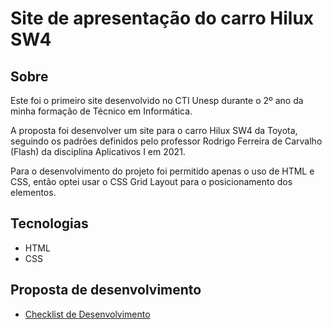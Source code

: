 # Site de apresentação do carro Hilux SW4

## Sobre

Este foi o primeiro site desenvolvido no CTI Unesp durante o 2º ano da minha formação de Técnico em Informática. 

A proposta foi desenvolver um site para o carro Hilux SW4 da Toyota, seguindo os padrões definidos pelo professor Rodrigo Ferreira de Carvalho (Flash) da disciplina Aplicativos I em 2021.

Para o desenvolvimento do projeto foi permitido apenas o uso de HTML e CSS, então optei usar o CSS Grid Layout para o posicionamento dos elementos. 

## Tecnologias

- HTML
- CSS

## Proposta de desenvolvimento

- [Checklist de Desenvolvimento](https://drive.google.com/file/d/1TLup4IhAD_jWRkYSWkNr12SUt_YrY4TE/view?usp=share_link)